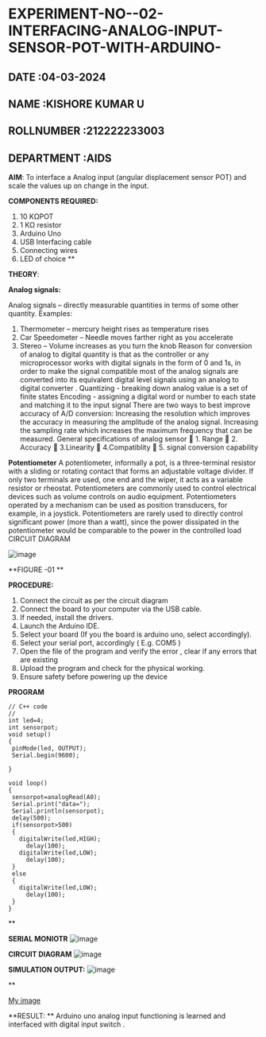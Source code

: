  # EXPERIMENT-NO--02-INTERFACING-ANALOG-INPUT-SENSOR-POT-WITH-ARDUINO-
## DATE :04-03-2024
## NAME :KISHORE KUMAR U																			             
## ROLLNUMBER :212222233003
## DEPARTMENT :AIDS

**AIM**:  To interface a Analog  input (angular displacement sensor POT) and scale the values up on change in the input.


**COMPONENTS REQUIRED:**
1.	10 KΩPOT
2.	1 KΩ resistor 
3.	Arduino Uno 
4.	USB Interfacing cable 
5.	Connecting wires 
6.	LED of choice 
**


**THEORY**: 

**Analog signals:**

Analog signals – directly measurable quantities in terms of some other quantity.
Examples:
1. Thermometer – mercury height rises as temperature rises
2. Car Speedometer – Needle moves farther right as you accelerate
3. Stereo – Volume increases as you turn the knob
Reason for conversion of analog to digital quantity is that as the controller or any microprocessor works with digital signals in the form of 0 and 1s, in order to make the signal compatible  most of the analog signals are converted into its equivalent digital level signals using an analog to digital converter .
Quantizing - breaking down analog value is a set of finite states
Encoding - assigning a digital word or number to each state and matching it to the input signal
 There are two ways to best improve accuracy of A/D conversion:
Increasing the resolution which improves the accuracy in measuring the amplitude of the analog signal.
Increasing the sampling rate which increases the maximum frequency that can be measured.
General specifications of analog sensor
	1. Range
	2. Accuracy
	3.Linearity
	4.Compatiblity
	5. signal conversion capability

**Potentiometer**
A potentiometer, informally a pot, is a three-terminal resistor with a sliding or rotating contact that forms an adjustable voltage divider. If only two terminals are used, one end and the wiper, it acts as a variable resistor or rheostat.
Potentiometers are commonly used to control electrical devices such as volume controls on audio equipment. Potentiometers operated by a mechanism can be used as position transducers, for example, in a joystick. Potentiometers are rarely used to directly control significant power (more than a watt), since the power dissipated in the potentiometer would be comparable to the power in the controlled load
CIRCUIT DIAGRAM





![image](https://user-images.githubusercontent.com/36288975/163530788-eec3cdc3-95e8-4d2d-8349-6d0ea4c9439c.png)

**FIGURE -01
**

**PROCEDURE:**

1.	Connect the circuit as per the circuit diagram 
2.	Connect the board to your computer via the USB cable.
3.	If needed, install the drivers.
4.	Launch the Arduino IDE.
5.	Select your board (If you the board is arduino uno, select accordingly).
6.	Select your serial port, accordingly ( E.g. COM5 )
7.	Open the file of the program  and verify the error , clear if any errors that are existing 
8.	Upload the program and check for the physical working. 
9.	Ensure safety before powering up the device 



**PROGRAM** 
 ```
// C++ code
//
int led=4;
int sensorpot;
void setup()
{
  pinMode(led, OUTPUT);
  Serial.begin(9600);
  
}

void loop()
{
  sensorpot=analogRead(A0);
  Serial.print("data=");
  Serial.println(sensorpot);
  delay(500);
  if(sensorpot>500)
  {
	digitalWrite(led,HIGH);
      delay(100);
    digitalWrite(led,LOW);
      delay(100);
  }
  else
  {
	digitalWrite(led,LOW);
      delay(100);
  }
}
```
**

**SERIAL MONIOTR**
![image](https://github.com/Kishorekumar22060/EXPERIMENT-NO--02-INTERFACING-ANALOG-INPUT-SENSOR-POT-WITH-ARDUINO-/assets/141472136/9aeaf42a-e6e8-498c-b0dc-cbdb852aba3b)

**CIRCUIT DIAGRAM**
![image](https://github.com/Kishorekumar22060/EXPERIMENT-NO--02-INTERFACING-ANALOG-INPUT-SENSOR-POT-WITH-ARDUINO-/assets/141472136/a60b72d7-0c99-48ec-9d1f-01fdf0617177)


**SIMULATION OUTPUT:** 
![image](https://github.com/Kishorekumar22060/EXPERIMENT-NO--02-INTERFACING-ANALOG-INPUT-SENSOR-POT-WITH-ARDUINO-/assets/141472136/3818679b-88a6-453e-8387-cf5a63851de0)

**


[My image](username.github.com/repository/img/image.jpg)







**RESULT: ** Arduino uno analog input functioning is learned and interfaced with digital input switch .
